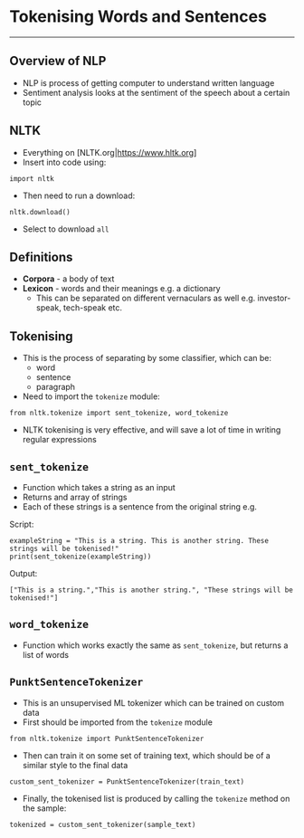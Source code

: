 # Tokenising Words and Sentences
---

## Overview of NLP

* NLP is process of getting computer to understand written language
* Sentiment analysis looks at the sentiment of the speech about a certain topic

## NLTK

* Everything on [NLTK.org|https://www.hltk.org]
* Insert into code using:

`import nltk`

* Then need to run a download:

`nltk.download()`

* Select to download `all`

## Definitions

* **Corpora** - a body of text
* **Lexicon** - words and their meanings e.g. a dictionary
  * This can be separated on different vernaculars as well e.g. investor-speak, tech-speak etc.

## Tokenising

* This is the process of separating by some classifier, which can be:
  * word
  * sentence
  * paragraph
* Need to import the `tokenize` module:

`from nltk.tokenize import sent_tokenize, word_tokenize`

* NLTK tokenising is very effective, and will save a lot of time in writing regular expressions

## `sent_tokenize`

* Function which takes a string as an input
* Returns and array of strings
* Each of these strings is a sentence from the original string e.g.

Script:
```
exampleString = "This is a string. This is another string. These strings will be tokenised!"
print(sent_tokenize(exampleString))
```
Output:
```
["This is a string.","This is another string.", "These strings will be tokenised!"]
```

## `word_tokenize`

* Function which works exactly the same as `sent_tokenize`, but returns a list of words

## `PunktSentenceTokenizer`

* This is an unsupervised ML tokenizer which can be trained on custom data
* First should be imported from the `tokenize` module

```
from nltk.tokenize import PunktSentenceTokenizer
```

* Then can train it on some set of training text, which should be of a similar style to the final data

```
custom_sent_tokenizer = PunktSentenceTokenizer(train_text)
```

* Finally, the tokenised list is produced by calling the `tokenize` method on the sample:

```
tokenized = custom_sent_tokenizer(sample_text)
```
